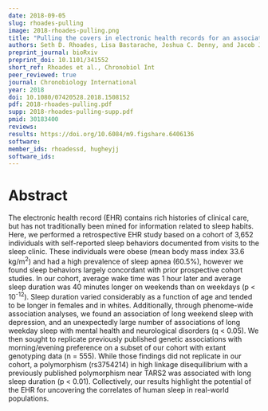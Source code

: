 ```yaml
---
date: 2018-09-05
slug: rhoades-pulling
image: 2018-rhoades-pulling.png
title: "Pulling the covers in electronic health records for an association study with self-reported sleep behaviors"
authors: Seth D. Rhoades, Lisa Bastarache, Joshua C. Denny, and Jacob J. Hughey
preprint_journal: bioRxiv
preprint_doi: 10.1101/341552
short_ref: Rhoades et al., Chronobiol Int
peer_reviewed: true
journal: Chronobiology International
year: 2018
doi: 10.1080/07420528.2018.1508152
pdf: 2018-rhoades-pulling.pdf
supp: 2018-rhoades-pulling-supp.pdf
pmid: 30183400
reviews: 
results: https://doi.org/10.6084/m9.figshare.6406136
software: 
member_ids: rhoadessd, hugheyjj
software_ids: 
---
```


# Abstract

The electronic health record (EHR) contains rich histories of clinical care, but has not traditionally been mined for information related to sleep habits. Here, we performed a retrospective EHR study based on a cohort of 3,652 individuals with self-reported sleep behaviors documented from visits to the sleep clinic. These individuals were obese (mean body mass index 33.6 kg/m<sup>2</sup>) and had a high prevalence of sleep apnea (60.5%), however we found sleep behaviors largely concordant with prior prospective cohort studies. In our cohort, average wake time was 1 hour later and average sleep duration was 40 minutes longer on weekends than on weekdays (p < 10<sup>-12</sup>). Sleep duration varied considerably as a function of age and tended to be longer in females and in whites. Additionally, through phenome-wide association analyses, we found an association of long weekend sleep with depression, and an unexpectedly large number of associations of long weekday sleep with mental health and neurological disorders (q < 0.05). We then sought to replicate previously published genetic associations with morning/evening preference on a subset of our cohort with extant genotyping data (n = 555). While those findings did not replicate in our cohort, a polymorphism (rs3754214) in high linkage disequilibrium with a previously published polymorphism near TARS2 was associated with long sleep duration (p < 0.01). Collectively, our results highlight the potential of the EHR for uncovering the correlates of human sleep in real-world populations.
